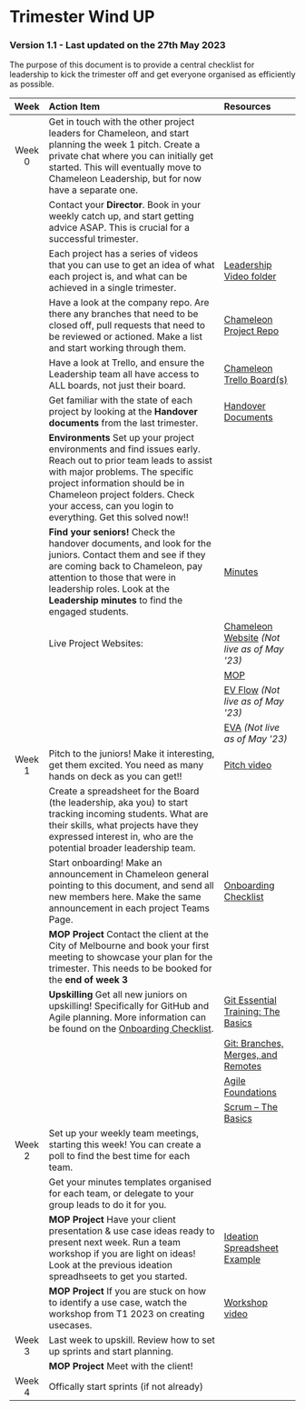 # Trimester Wind UP

### Version 1.1 - Last updated on the 27th May 2023

The purpose of this document is to provide a central checklist for leadership to kick the trimester off and get everyone organised as efficiently as possible. 

| Week | Action Item | Resources |
|:--:   |:---   |:---   |
| Week 0 | Get in touch with the other project leaders for Chameleon, and start planning the week 1 pitch. Create a private chat where you can initially get started. This will eventually move to Chameleon Leadership, but for now have a separate one. |  |
|  | Contact your **Director**. Book in your weekly catch up, and start getting advice ASAP. This is crucial for a successful trimester. |  |
|  | Each project has a series of videos that you can use to get an idea of what each project is, and what can be achieved in a single trimester. | [Leadership Video folder](https://deakin365.sharepoint.com/:f:/r/sites/Chameleon2-Chameleon-Leadership/Shared%20Documents/Chameleon-%20Leadership/Trimester%201%202023/Showcase_videos?csf=1&web=1&e=RCfxcC) |
|  | Have a look at the company repo. Are there any branches that need to be closed off, pull requests that need to be reviewed or actioned. Make a list and start working through them. | [Chameleon Project Repo](https://github.com/Chameleon-company) |
|  | Have a look at Trello, and ensure the Leadership team all have access to ALL boards, not just their board. | [Chameleon Trello Board(s)](https://trello.com/w/61f33f1ba01de01d88dd1509) |
|  | Get familiar with the state of each project by looking at the **Handover documents** from the last trimester. | [Handover Documents](https://github.com/Chameleon-company/Chameleon-Documents/tree/master/Chameleon%20Handover%20Documents) |
|  | **Environments** Set up your project environments and find issues early. Reach out to prior team leads to assist with major problems. The specific project information should be in Chameleon project folders. Check your access, can you login to everything. Get this solved now!! |  |
|  | **Find your seniors!** Check the handover documents, and look for the juniors. Contact them and see if they are coming back to Chameleon, pay attention to those that were in leadership roles. Look at the **Leadership minutes** to find the engaged students. | [Minutes](https://deakin365.sharepoint.com/:f:/r/sites/Chameleon2-Chameleon-Leadership/Shared%20Documents/Chameleon-%20Leadership/Meetings?csf=1&web=1&e=4B92DO) |
|  | Live Project Websites: | [Chameleon Website]() *(Not live as of May '23)*  |
|  |  | [MOP](https://master-mop-busaytgm.ts.gateway.dev/) |
|  |  | [EV Flow]() *(Not live as of May '23)* |
|  |  | [EVA]() *(Not live as of May '23)* |
| Week 1  | Pitch to the juniors! Make it interesting, get them excited. You need as many hands on deck as you can get!! | [Pitch video](https://deakin365.sharepoint.com/:v:/r/sites/Chameleon2-Chameleon-Leadership/Shared%20Documents/Chameleon-%20Leadership/Trimester%201%202023/Showcase_videos/Chameleon%20for%20the%20Win.mp4?csf=1&web=1&e=hUDVQV) |
|  | Create a spreadsheet for the Board (the leadership, aka you) to start tracking incoming students. What are their skills, what projects have they expressed interest in, who are the potential broader leadership team. |  |
| | Start onboarding! Make an announcement in Chameleon general pointing to this document, and send all new members here. Make the same announcement in each project Teams Page. | [Onboarding Checklist](https://github.com/Chameleon-company/Chameleon-Documents/blob/462c0459425ae67e6b269beed852d6089962d7f2/Chameleon%20Policies%20and%20Guides/New%20Member%20Onboarding%20Checklist.md) |
|  | **MOP Project** Contact the client at the City of Melbourne and book your first meeting to showcase your plan for the trimester. This needs to be booked for the **end of week 3** |  |
|  | **Upskilling** Get all new juniors on upskilling! Specifically for GitHub and Agile planning. More information can be found on the [Onboarding Checklist](https://github.com/Chameleon-company/Chameleon-Documents/blob/462c0459425ae67e6b269beed852d6089962d7f2/Chameleon%20Policies%20and%20Guides/New%20Member%20Onboarding%20Checklist.md). | [Git Essential Training: The Basics](https://www.linkedin.com/learning/git-essential-training-the-basics/use-git-version-control-software-to-manage-project-code?autoplay=true&resume=false&u=2104084) |
|  |  |  [Git: Branches, Merges, and Remotes](https://www.linkedin.com/learning/git-branches-merges-and-remotes/unlock-powerful-code-management-and-collaboration-tools-in-git?autoplay=true&u=2104084) |
|  |  | [Agile Foundations](https://www.linkedin.com/learning/agile-foundations?u=2104084) |
|  |  | [Scrum – The Basics](https://www.linkedin.com/learning/scrum-the-basics/practicing-scrum-in-your-work-environment?autoplay=true&resume=false&u=2104084) |
| Week 2 | Set up your weekly team meetings, starting this week! You can create a poll to find the best time for each team. |  |
|  | Get your minutes templates organised for each team, or delegate to your group leads to do it for you. |  |
|  | **MOP Project** Have your client presentation & use case ideas ready to present next week. Run a team workshop if you are light on ideas! Look at the previous ideation spreadhseets to get you started. | [Ideation Spreadsheet Example](https://deakin365.sharepoint.com/:f:/r/sites/Chameleon2/Shared%20Documents/City%20Of%20Melbourne/Resources/Ideation?csf=1&web=1&e=JhqnOV) |
|  | **MOP Project** If you are stuck on how to identify a use case, watch the workshop from T1 2023 on creating usecases. | [Workshop video](https://deakin365.sharepoint.com/:v:/s/Chameleon2/EUF1UfqGvt1BvX25FlPS5qMBnTfb5eh8FFX0VRWgHCEdnw?e=WTqltg) |
| Week 3 | Last week to upskill. Review how to set up sprints and start planning. |  |
|  | **MOP Project** Meet with the client! |  |
| Week 4 | Offically start sprints (if not already) |  |